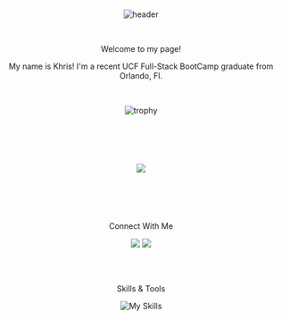 <div align="center">
  
  <br>

![header](https://capsule-render.vercel.app/api?type=cylinder&animation=fadeIn&theme=tokyonight&height250&section=header&text=Khris%20Soto&desc=Web%20Developer&descAlignY=85&fontSize=80)
  
  <br>
  <p>Welcome to my page!</p>
  <p>My name is Khris! I'm a recent UCF Full-Stack BootCamp graduate from Orlando, Fl.</p>
  <br>
  
  ![trophy](https://github-profile-trophy.vercel.app/?username=ksoto18&theme=onedark)
  
 </div>
  
 
<br><br>

<div align="center">
  
  #

  <a href="https://ksoto18.github.io/Portfolio-React/" target="blank"><img src="https://capsule-render.vercel.app/api?type=transparent&animation=twinkling&theme=tokyonight&height=200&section=header&text=PORTFOLIO&fontSize=50" /></a>
  
  #
  
</div>
  
<br><br>


<div align="center">
  
 Connect With Me
  
<a href="https://www.linkedin.com/in/khristel-soto-9468a6259/" target="blank"><img src="https://skillicons.dev/icons?i=linkedin"/></a>
<a href="https://discordapp.com/users/[296778518954508289]" target="blank"><img src="https://skillicons.dev/icons?i=discord"/></a>
  
</div>


<br><br>

<div align="center">

Skills & Tools
  
  ![My Skills](https://skillicons.dev/icons?i=javascript,html,css,jest,jquery,nodejs,react,express,apollo,graphql,mongodb,mysql,bootstrap,materialui,tailwind,git,vscode&perline=17)
  
 
  
  </div>

<br><br>


<div align="center">

<!-- ![GitHub stats](https://github-readme-stats.vercel.app/api?username=KSoto18&theme=aura&show_icons=true)
 -->
            
  </div>
 

 
